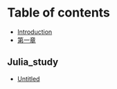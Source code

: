 # Table of contents

* [Introduction](README.md)
* [第一章](di-yi-zhang.md)

## Julia\_study

* [Untitled](julia_study/untitled.md)

